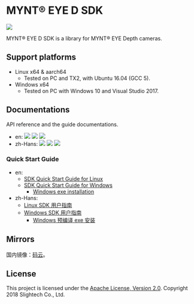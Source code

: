 # MYNT® EYE D SDK

[![](https://img.shields.io/badge/MYNT%20EYE%20D%20SDK-v1.6.0-brightgreen.svg?style=flat)](https://github.com/slightech/MYNT-EYE-D-SDK)

MYNT® EYE D SDK is a library for MYNT® EYE Depth cameras.

## Support platforms

* Linux x64 & aarch64
  * Tested on PC and TX2, with Ubuntu 16.04 (GCC 5).
* Windows x64
  * Tested on PC with Windows 10 and Visual Studio 2017.

## Documentations

API reference and the guide documentations.

* en: [![](https://img.shields.io/badge/Download-PDF-blue.svg?style=flat)](https://github.com/slightech/MYNT-EYE-D-SDK/files/2657401/mynt-eye-d-sdk-apidoc-1.6.0-en.pdf) [![](https://img.shields.io/badge/Download-HTML-blue.svg?style=flat)](https://github.com/slightech/MYNT-EYE-D-SDK/files/2657402/mynt-eye-d-sdk-apidoc-1.6.0-en.zip) [![](https://img.shields.io/badge/Online-HTML-lightgray.svg?style=flat)]()
* zh-Hans: [![](https://img.shields.io/badge/Download-PDF-blue.svg?style=flat)](https://github.com/slightech/MYNT-EYE-D-SDK/files/2657403/mynt-eye-d-sdk-apidoc-1.6.0-zh-Hans.pdf) [![](https://img.shields.io/badge/Download-HTML-blue.svg?style=flat)](https://github.com/slightech/MYNT-EYE-D-SDK/files/2657404/mynt-eye-d-sdk-apidoc-1.6.0-zh-Hans.zip) [![](https://img.shields.io/badge/Online-HTML-blue.svg?style=flat)](https://slightech.github.io/MYNT-EYE-D-SDK/)

### Quick Start Guide

* en:
  * [SDK Quick Start Guide for Linux](docs/en/guide_build_linux.md)
  * [SDK Quick Start Guide for Windows](docs/en/guide_build_win.md)
    * [Windows exe installation](docs/en/guide_install_exe_win.md)
* zh-Hans:
  * [Linux SDK 用户指南](docs/zh-Hans/guide_build_linux.md)
  * [Windows SDK 用户指南](docs/zh-Hans/guide_build_win.md)
    * [Windows 预编译 exe 安装](docs/zh-Hans/guide_install_exe_win.md)

## Mirrors

国内镜像：[码云](https://gitee.com/mynt/MYNT-EYE-D-SDK)。

## License

This project is licensed under the [Apache License, Version 2.0](/LICENSE). Copyright 2018 Slightech Co., Ltd.
